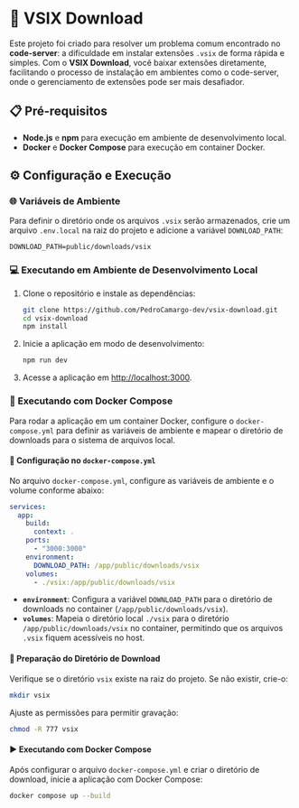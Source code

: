 # 🚀 VSIX Download

Este projeto foi criado para resolver um problema comum encontrado no **code-server**: a dificuldade em instalar extensões `.vsix` de forma rápida e simples. Com o **VSIX Download**, você baixar extensões diretamente, facilitando o processo de instalação em ambientes como o code-server, onde o gerenciamento de extensões pode ser mais desafiador.

## 📋 Pré-requisitos

- **Node.js** e **npm** para execução em ambiente de desenvolvimento local.
- **Docker** e **Docker Compose** para execução em container Docker.

## ⚙️ Configuração e Execução

### 🌐 Variáveis de Ambiente

Para definir o diretório onde os arquivos `.vsix` serão armazenados, crie um arquivo `.env.local` na raiz do projeto e adicione a variável `DOWNLOAD_PATH`:

```dotenv
DOWNLOAD_PATH=public/downloads/vsix
```

### 💻 Executando em Ambiente de Desenvolvimento Local

1. Clone o repositório e instale as dependências:

   ```bash
   git clone https://github.com/PedroCamargo-dev/vsix-download.git
   cd vsix-download
   npm install
   ```

2. Inicie a aplicação em modo de desenvolvimento:

   ```bash
   npm run dev
   ```

3. Acesse a aplicação em [http://localhost:3000](http://localhost:3000).

### 🐳 Executando com Docker Compose

Para rodar a aplicação em um container Docker, configure o `docker-compose.yml` para definir as variáveis de ambiente e mapear o diretório de downloads para o sistema de arquivos local.

#### 📝 Configuração no `docker-compose.yml`

No arquivo `docker-compose.yml`, configure as variáveis de ambiente e o volume conforme abaixo:

```yaml
services:
  app:
    build:
      context: .
    ports:
      - "3000:3000"
    environment:
      DOWNLOAD_PATH: /app/public/downloads/vsix
    volumes:
      - ./vsix:/app/public/downloads/vsix
```

- **`environment`**: Configura a variável `DOWNLOAD_PATH` para o diretório de downloads no container (`/app/public/downloads/vsix`).
- **`volumes`**: Mapeia o diretório local `./vsix` para o diretório `/app/public/downloads/vsix` no container, permitindo que os arquivos `.vsix` fiquem acessíveis no host.

#### 📁 Preparação do Diretório de Download

Verifique se o diretório `vsix` existe na raiz do projeto. Se não existir, crie-o:

```bash
mkdir vsix
```

Ajuste as permissões para permitir gravação:

```bash
chmod -R 777 vsix
```

#### ▶️ Executando com Docker Compose

Após configurar o arquivo `docker-compose.yml` e criar o diretório de download, inicie a aplicação com Docker Compose:

```bash
docker compose up --build
```
